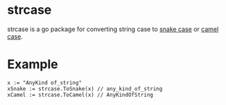 # strcase

strcase is a go package for converting string case to [snake case](https://en.wikipedia.org/wiki/Snake_case) or [camel case](https://en.wikipedia.org/wiki/CamelCase).

# Example

```
x := "AnyKind of_string"
xSnake := strcase.ToSnake(x) // any_kind_of_string
xCamel := strcase.ToCamel(x) // AnyKindOfString
```
